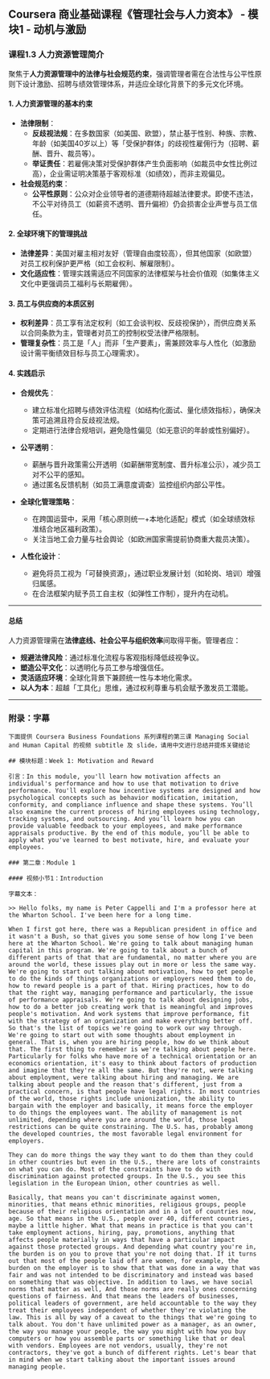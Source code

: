 ## Coursera 商业基础课程《管理社会与人力资本》 - 模块1 - 动机与激励

### 课程1.3 人力资源管理简介

聚焦于**人力资源管理中的法律与社会规范约束**，强调管理者需在合法性与公平性原则下设计激励、招聘与绩效管理体系，并适应全球化背景下的多元文化环境。

#### 1. 人力资源管理的基本约束

- **法律限制**：  
  - **反歧视法规**：在多数国家（如美国、欧盟），禁止基于性别、种族、宗教、年龄（如美国40岁以上）等「受保护群体」的歧视性雇佣行为（招聘、薪酬、晋升、裁员等）。  
  - **举证责任**：若雇佣决策对受保护群体产生负面影响（如裁员中女性比例过高），企业需证明决策基于客观标准（如绩效），而非主观偏见。  
- **社会规范约束**：  
  - **公平性原则**：公众对企业领导者的道德期待超越法律要求。即使不违法，不公平对待员工（如薪资不透明、晋升偏袒）仍会损害企业声誉与员工信任。

#### 2. 全球环境下的管理挑战

- **法律差异**：美国对雇主相对友好（管理自由度较高），但其他国家（如欧盟）对员工权利保护更严格（如工会权利、解雇限制）。  
- **文化适应性**：管理实践需适应不同国家的法律框架与社会价值观（如集体主义文化中更强调员工福利与长期雇佣）。

#### 3. 员工与供应商的本质区别

- **权利差异**：员工享有法定权利（如工会谈判权、反歧视保护），而供应商关系以合同条款为主，管理者对员工的控制权受法律严格限制。  
- **管理复杂性**：员工是「人」而非「生产要素」，需兼顾效率与人性化（如激励设计需平衡绩效目标与员工心理需求）。

#### 4. 实践启示

- **合规优先**：  
  - 建立标准化招聘与绩效评估流程（如结构化面试、量化绩效指标），确保决策可追溯且符合反歧视法规。  
  - 定期进行法律合规培训，避免隐性偏见（如无意识的年龄或性别偏好）。  

- **公平透明**：  
  - 薪酬与晋升政策需公开透明（如薪酬带宽制度、晋升标准公示），减少员工对不公平的感知。  
  - 通过匿名反馈机制（如员工满意度调查）监控组织内部公平性。  

- **全球化管理策略**：  
  - 在跨国运营中，采用「核心原则统一+本地化适配」模式（如全球绩效标准结合地区福利政策）。  
  - 关注当地工会力量与社会舆论（如欧洲国家需提前协商重大裁员决策）。  

- **人性化设计**：  
  - 避免将员工视为「可替换资源」，通过职业发展计划（如轮岗、培训）增强归属感。  
  - 在合法框架内赋予员工自主权（如弹性工作制），提升内在动机。
  
---

#### 总结

人力资源管理需在**法律底线、社会公平与组织效率**间取得平衡。管理者应：  
- **规避法律风险**：通过标准化流程与客观指标降低歧视争议。  
- **塑造公平文化**：以透明化与员工参与增强信任。  
- **灵活适应环境**：全球化背景下兼顾统一性与本地化需求。  
- **以人为本**：超越「工具化」思维，通过权利尊重与机会赋予激发员工潜能。

---

### 附录：字幕

```
下面提供 Coursera Business Foundations 系列课程的第三课 Managing Social and Human Capital 的视频 subtitle 及 slide，请用中文进行总结并提炼关键结论

## 模块标题：Week 1: Motivation and Reward

引言：In this module, you'll learn how motivation affects an individual's performance and how to use that motivation to drive performance. You'll explore how incentive systems are designed and how psychological concepts such as behavior modification, imitation, conformity, and compliance influence and shape these systems. You’ll also examine the current process of hiring employees using technology, tracking systems, and outsourcing. And you’ll learn how you can provide valuable feedback to your employees, and make performance appraisals productive. By the end of this module, you’ll be able to apply what you've learned to best motivate, hire, and evaluate your employees.

### 第二章：Module 1

#### 视频小节1：Introduction

字幕文本：

>> Hello folks, my name is Peter Cappelli and I'm a professor here at the Wharton School. I've been here for a long time.

When I first got here, there was a Republican president in office and it wasn't a Bush, so that gives you some sense of how long I've been here at the Wharton School. We're going to talk about managing human capital in this program. We're going to talk about a bunch of different parts of that that are fundamental, no matter where you are around the world, these issues play out in more or less the same way. We're going to start out talking about motivation, how to get people to do the kinds of things organizations or employers need them to do, how to reward people is a part of that. Hiring practices, how to do that the right way, managing performance and particularly, the issue of performance appraisals. We're going to talk about designing jobs, how to do a better job creating work that is meaningful and improves people's motivation. And work systems that improve performance, fit with the strategy of an organization and make everything better off. So that's the list of topics we're going to work our way through. We're going to start out with some thoughts about employment in general. That is, when you are hiring people, how do we think about that. The first thing to remember is we're talking about people here. Particularly for folks who have more of a technical orientation or an economics orientation, it's easy to think about factors of production and imagine that they're all the same. But they're not, were talking about employment, were talking about hiring and managing. We are talking about people and the reason that's different, just from a practical concern, is that people have legal rights. In most countries of the world, those rights include unionization, the ability to bargain with the employer and basically, it means force the employer to do things the employees want. The ability of management is not unlimited, depending where you are around the world, those legal restrictions can be quite constraining. The U.S. has, probably among the developed countries, the most favorable legal environment for employers.

They can do more things the way they want to do them than they could in other countries but even in the U.S., there are lots of constraints on what you can do. Most of the constraints have to do with discrimination against protected groups. In the U.S., you see this legislation in the European Union, other countries as well.

Basically, that means you can't discriminate against women, minorities, that means ethnic minorities, religious groups, people because of their religious orientation and in a lot of countries now, age. So that means in the U.S., people over 40, different countries, maybe a little higher. What that means in practice is that you can't take employment actions, hiring, pay, promotions, anything that affects people materially in ways that have a particular impact against those protected groups. And depending what country you're in, the burden is on you to prove that you're not doing that. If it turns out that most of the people laid off are women, for example, the burden on the employer is to show that that was done in a way that was fair and was not intended to be discriminatory and instead was based on something that was objective. In addition to laws, we have social norms that matter as well, And those norms are really ones concerning questions of fairness. And that means the leaders of businesses, political leaders of government, are held accountable to the way they treat their employees independent of whether they're violating the law. This is all by way of a caveat to the things that we're going to talk about. You don't have unlimited power as a manager, as an owner, the way you manage your people, the way you might with how you buy computers or how you assemble parts or something like that or deal with vendors. Employees are not vendors, usually, they're not contractors, they've got a bunch of different rights. Let's bear that in mind when we start talking about the important issues around managing people.
```